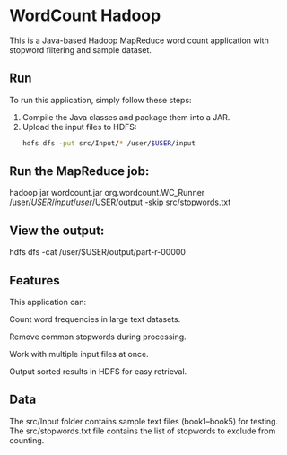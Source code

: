 # WordCount Hadoop

This is a Java-based Hadoop MapReduce word count application with stopword filtering and sample dataset.

## Run
To run this application, simply follow these steps:

1. Compile the Java classes and package them into a JAR.
2. Upload the input files to HDFS:
   ```bash
   hdfs dfs -put src/Input/* /user/$USER/input
## Run the MapReduce job:
hadoop jar wordcount.jar org.wordcount.WC_Runner /user/$USER/input /user/$USER/output -skip src/stopwords.txt

## View the output:
hdfs dfs -cat /user/$USER/output/part-r-00000

## Features

This application can:

Count word frequencies in large text datasets.

Remove common stopwords during processing.

Work with multiple input files at once.

Output sorted results in HDFS for easy retrieval.

## Data

The src/Input folder contains sample text files (book1–book5) for testing.
The src/stopwords.txt file contains the list of stopwords to exclude from counting.

